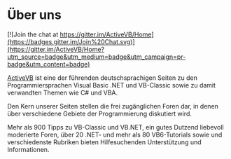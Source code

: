 # Über uns

[![Join the chat at https://gitter.im/ActiveVB/Home](https://badges.gitter.im/Join%20Chat.svg)](https://gitter.im/ActiveVB/Home?utm_source=badge&utm_medium=badge&utm_campaign=pr-badge&utm_content=badge)

[ActiveVB](www.activevb.de) ist eine der führenden deutschsprachigen Seiten zu den Programmiersprachen Visual Basic .NET und VB-Classic sowie zu damit verwandten Themen wie C# und VBA.

Den Kern unserer Seiten stellen die frei zugänglichen Foren dar, in denen über verschiedene Gebiete der Programmierung diskutiert wird.

Mehr als 900 Tipps zu VB-Classic und VB.NET, ein gutes Dutzend liebevoll moderierte Foren,
über 20 .NET- und mehr als 80 VB6-Tutorials sowie und verschiedenste Rubriken bieten Hilfesuchenden Unterstützung und Informationen. 
